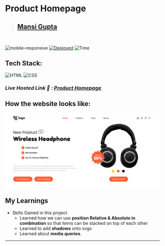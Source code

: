 # Product Homepage

> ## [Mansi Gupta](https://twitter.com/butwhymansi)

<br/>

![mobile-responsive](https://img.shields.io/badge/Mobile%20Responsive-Yes-green)
[![Deployed](https://img.shields.io/badge/Deployed-Yes-green)](#)
![Time](https://img.shields.io/badge/Time%20Taken-6hrs-green)

## Tech Stack:

![HTML](https://img.shields.io/badge/html-3670A0?style=for-the-badge&logo=html5&logoColor=white)
![CSS](https://img.shields.io/badge/CSS-%234ea94b.svg?style=for-the-badge&logo=css3&logoColor=white)

### _Live Hosted Link 🚀_ : _[Product Homepage](https://wireless-headphone-homepage.netlify.app/)_

## How the website looks like:

![Look](./thumbnail.png)


## My Learnings

-   Skills Gained in this project
    -   Learned how we can use **position Relative & Absolute in combination** so that items can be stacked on top of each other
    -   Learned to add **shadows** onto svgs
    -   Learned about **media queries**.
---
